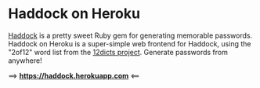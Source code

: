 Haddock on Heroku
=================

[Haddock](https://github.com/stephencelis/haddock) is a pretty sweet Ruby gem for generating memorable passwords. Haddock on Heroku is a super-simple web frontend for Haddock, using the "2of12" word list from the [12dicts project](http://www.wyrdplay.org/12dicts.html). Generate passwords from anywhere!

==> **<https://haddock.herokuapp.com>** <==
